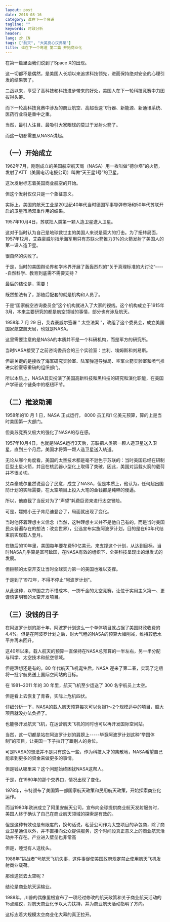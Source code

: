 ```yaml
---
layout: post
date: 2018-08-16
category: 谁在下一个弯道
tagline: ""
keywords: 时政分析
header:
lang: zh_CN 
tags: ["航天", "大英良心汉弗莱"]
title: 谁在下一个弯道 第二篇 开始商业化
---
```


在第一篇里面我们说到了Space X的出现。

这一切都不是偶然，是美国人长期以来追求科技领先，进而保持绝对安全的心理引发的结果罢了。

二战以来，享受了高科技和科技进步带来的好处，美国人在下一轮科技竞赛中力图拔得头筹。

而下一轮高科技竞赛中涉及的商业航空、高超音速飞行器、新能源、新通讯系统、医药行业将是重中之重。

当然，最引人注目、最吸引大家眼球的莫过于发射火箭了。

而这一切都需要从NASA讲起。

## （一）开始成立

1962年7月，刚刚成立的美国航空航天局（NASA）用一枚叫做“德尔塔”的火箭，发射了ATT（美国电话电报公司）叫做“天王星1号”的卫星。

这次发射标志着美国商业航空的开始。

但这个发射仅仅只是一个象征意义。

实际上，美国的航天工业是20世纪40年代当时德国军事导弹市场和50年代苏联开启的卫星市场双重作用的结果。

1957年10月4日，苏联把人类第一颗人造卫星送入卫星。

这对于当时认为自己是地球救世主的美国人来说是莫大的打击。为了扭转局面，1957年12月，艾森豪威尔指示海军用只有苏联火箭推力3%的火箭发射了美国人的第一课人造卫星。

很自然的失败了。

于是，当时的美国舆论界和学术界开展了轰轰烈烈的“关于真理标准的大讨论”-----自然科学、教育到底需不需要支持？

最后的结论是，需要！

既然想法有了，那随后配套的就是机构和人员了。

于是“国家航空咨询委员会”这个机构就进入了大家的视线。这个机构成立于1915年3月，本来主要研究的都是航空领域的事情，部分也有涉及航天。

1958年 7 月 29 日，艾森豪威尔签署 " 太空法案 "，改组了这个委员会，成立美国国家航空航天局，也就是NASA。

这里需要注意的是NASA的本质并不是一个科研机构，而是军方的研究所。

当时NASA接受了之前咨询委员会的三个实验室：兰利、埃姆斯和刘易斯。

但最关键的是接收了海军研究实验室、陆军弹道导弹局、空军火箭实验室和喷气推进实验室等重磅的组织部门。

所以本质上，NASA其实扮演了美国高新科技和黑科技的研究和演化职能，在美国产学研这个链条中的枢纽环节。

## （二）推波助澜

1958年的10 月 1 日，NASA 正式运行， 8000 员工和1 亿美元预算，算的上是当时美国第一大部门。

但美苏竞赛又极大的强化了NASA的存在感。

1957年10月4日，也就是NASA运行3天后，苏联把人类第一颗人造卫星送入卫星，直到三个月后，美国才将第一颗人造卫星送入轨道。

无论从哪个角度看，美国的太空技术都是毫不逊色于苏联的：当时美国已经在研制巨型土星火箭，并且在核武器小型化上取得了突破，因此，美国对运载火箭的载荷并不很关切。

艾森豪威尔虽然说迎合了民意，成立了NASA，但是本质上，他认为，任何超出国防计划的实际需要，在太空项目上投入大笔的金钱都是纯粹的傻逼。

所以，他直截了当反对为了“声望”耗费巨资来进行太空冒险。

可是，嫖娼小王子肯尼迪登台了，局面就出现了变化。

当时他怀着理想主义信念（当然，这种理想主义并不是他自己有的，而是当时美国民众普遍存在的想法：改变世界），公选宣布实施阿波罗计划，目的是在60年代结束前实现载人登月。

在随后的10年里，美国每年要花费50亿美元，来支撑这个计划，从达到目标。当时NASA几乎算是富可敌国，在NASA有效的组织下，全美科技呈现出的爆发式的发展。

但巨额的太空开支让当时全球实力第一的美国也难以支撑。

于是到了1972年，不得不停止“阿波罗计划”。

从此这种，以举国之力不惜成本、一掷千金的太空竞赛，让位于实用主义第一、更谨慎更明智的太空开发项目。

## （三）没钱的日子

在阿波罗计划的那十年，阿波罗计划这么一个单体项目就占据了美国财政收费的4.4%。但是在阿波罗计划之后，财大气粗的NASA的预算大幅削减，维持较低水平并再未回升。

这40年以来，载人航天的预算一直保持在NASA总预算的一半左右，另一半分配与科学、太空技术和航空领域。

但是理想还是有的，80 年代航天飞机诞生后，NASA 迎来了第二春，实现了定期将一批宇航员送上国际空间站的目标。

在 1981~2011 年的 30 年里，航天飞机至少运送了 300 名宇航员上太空。

但是看上去恢复了青春，实际上危机四伏。

仔细分析一下，NASA的载人航天预算每次可以负担1～2个规模适中的项目，超大项目就没办法负担了。

也能够开发航天飞机，在运营航天飞机的同时也可以再开发国际空间站。

当然，这一切都是站在阿波罗计划的肩膀上-----毕竟阿波罗计划这种“举国体制”的项目，让美国一下子拉开了跟别人的身位。

可是NASA的想法并不是只有这么一些，作为科技人才的集散地，NASA希望自己能拿到更多的资金来做更多的事情。

但是钱从哪里来？这个问题始终困扰NASA这帮人。

于是，在1980年的那个交界口，情况出现了变化。

1978年，卡特颁布了美国第一部国家航天政策和民用航天政策，开始探索商业化运作。

而当1980年欧洲成立了阿里安航天公司，宣布向全球提供商业航天发射服务时，美国人终于确认了自己在商业航天领域的探索是有效的。

但是这种有效也是有限度的，换句话说，私营公司作为太空项目的承包商，除了商业卫星通信以外，并不直接向公众提供服务，这个时间段真正意义上的商业航天活动并不存在。产业进入壁垒也非常高

但是，睡觉有人送枕头。

1986年“挑战者”号航天飞机失事，这件事促使美国政府规定禁止使用航天飞机发射商业载荷。

那谁送货去太空呢？

结论是商业航天运输业。

1988年，川普的偶像里根宣布了一项经过修改的航天政策和关于商业航天活动的15点建议，对航天商业化予以大力扶持，并为商业航天活动指明了方向。

这标志着大规模太空商业化大幕的真正拉开。

